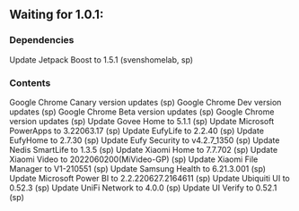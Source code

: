 ## Waiting for 1.0.1:
### Dependencies
Update Jetpack Boost to 1.5.1 (svenshomelab, sp)
### Contents
Google Chrome Canary version updates (sp)
Google Chrome Dev version updates (sp)
Google Chrome Beta version updates (sp)
Google Chrome version updates (sp)
Update Govee Home to 5.1.1 (sp)
Update Microsoft PowerApps to 3.22063.17 (sp)
Update EufyLife to 2.2.40 (sp)
Update EufyHome to 2.7.30 (sp)
Update Eufy Security to v4.2.7_1350 (sp)
Update Nedis SmartLife to 1.3.5 (sp)
Update Xiaomi Home to 7.7.702 (sp)
Update Xiaomi Video to 2022060200(MiVideo-GP) (sp)
Update Xiaomi File Manager to V1-210551 (sp)
Update Samsung Health to 6.21.3.001 (sp)
Update Microsoft Power BI to 2.2.220627.2164611 (sp)
Update Ubiquiti UI to 0.52.3 (sp)
Update UniFi Network to 4.0.0 (sp)
Update UI Verify to 0.52.1 (sp)
